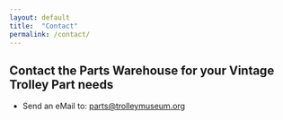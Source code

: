 ```yaml
---
layout: default
title:  "Contact"
permalink: /contact/
---
```


## Contact the Parts Warehouse for your Vintage Trolley Part needs

* Send an eMail to: [parts@trolleymuseum.org](mailto:parts@trolleymuseum.org)

